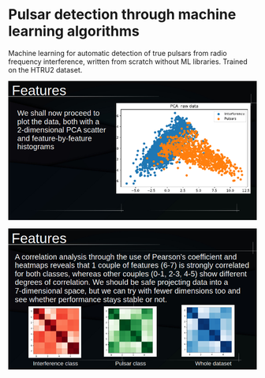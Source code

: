 # Pulsar detection through machine learning algorithms

Machine learning for automatic detection of true pulsars from radio frequency interference, written from scratch without ML libraries. Trained on the HTRU2 dataset.

![Screenshot](./img1.png)

![Screenshot](./img2.png)
